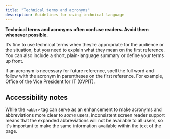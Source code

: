 ```yaml
---
title: "Technical terms and acronyms"
description: Guidelines for using technical language
---
```

**Technical terms and acronyms often confuse readers. Avoid them whenever possible.**

It’s fine to use technical terms when they’re appropriate for the audience or the situation, but you need to explain what they mean on the first reference. You can also include a short, plain-language summary or define your terms up front.

If an acronym is necessary for future reference, spell the full word and follow with the acronym in parentheses on the first reference. For example, Office of the Vice President for IT (OVPIT).

## Accessibility notes

While the `<abbr>` tag can serve as an enhancement to make acronyms and abbreviations more clear to *some* users, inconsistent screen reader support means that the expanded abbreviations will not be available to all users, so it's important to make the same information available within the text of the page.
